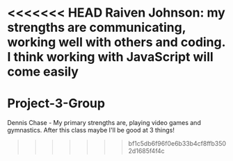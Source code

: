 <<<<<<< HEAD
Raiven Johnson: my strengths are communicating, working well with others and coding. I think working with JavaScript will come easily
=======
# Project-3-Group
Dennis Chase - My primary strengths are, playing video games and gymnastics. After this class maybe I'll be good at 3 things!
>>>>>>> bf1c5db6f96f0e6b33b4cf8ffb3502d1685f4f4c
